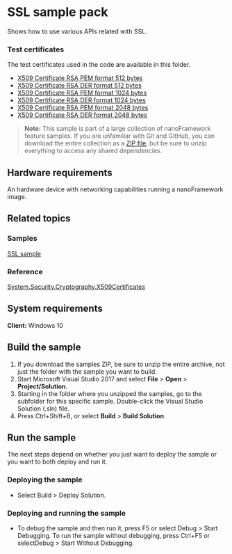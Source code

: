 # SSL sample pack

Shows how to use various APIs related with SSL.


### Test certificates

The test certificates used in the code are available in this folder.

- [X509 Certificate RSA PEM format 512 bytes](512b-rsa-example-cert.pem)
- [X509 Certificate RSA DER format 512 bytes](512b-rsa-example-cert.der)
- [X509 Certificate RSA PEM format 1024 bytes](512b-rsa-example-cert.pem)
- [X509 Certificate RSA DER format 1024 bytes](512b-rsa-example-cert.der)
- [X509 Certificate RSA PEM format 2048 bytes](512b-rsa-example-cert.pem)
- [X509 Certificate RSA DER format 2048 bytes](512b-rsa-example-cert.der)


> **Note:** This sample is part of a large collection of nanoFramework feature samples. 
> If you are unfamiliar with Git and GitHub, you can download the entire collection as a 
> [ZIP file](https://github.com/nanoframework/Samples/archive/master.zip), but be 
> sure to unzip everything to access any shared dependencies. 
<!-- For more info on working with the ZIP file, 
> the samples collection, and GitHub, see [Get the UWP samples from GitHub](https://aka.ms/ovu2uq). 
> For more samples, see the [Samples portal](https://aka.ms/winsamples) on the Windows Dev Center.  -->


## Hardware requirements

An hardware device with networking capabilities running a nanoFramework image.


## Related topics

### Samples

[SSL sample](/SSL)

### Reference

[System.Security.Cryptography.X509Certificates](http://docs.nanoframework.net/api/System.Security.Cryptography.X509Certificates.html)

<!-- [nanoFramework app samples]() -->

## System requirements

**Client:** Windows 10

## Build the sample

1. If you download the samples ZIP, be sure to unzip the entire archive, not just the folder with the sample you want to build. 
2. Start Microsoft Visual Studio 2017 and select **File** \> **Open** \> **Project/Solution**.
3. Starting in the folder where you unzipped the samples, go to the subfolder for this specific sample. Double-click the Visual Studio Solution (.sln) file.
4. Press Ctrl+Shift+B, or select **Build** \> **Build Solution**.

## Run the sample

The next steps depend on whether you just want to deploy the sample or you want to both deploy and run it.

### Deploying the sample

- Select Build > Deploy Solution. 

### Deploying and running the sample

- To debug the sample and then run it, press F5 or select Debug >  Start Debugging. To run the sample without debugging, press Ctrl+F5 or selectDebug > Start Without Debugging. 
